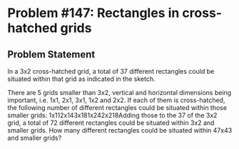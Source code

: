 # Problem #147: Rectangles in cross-hatched grids 

## Problem Statement 

In a 3x2 cross-hatched grid, a total of 37 different rectangles could be situated within that grid as indicated in the sketch.

There are 5 grids smaller than 3x2, vertical and horizontal dimensions being important, i.e. 1x1, 2x1, 3x1, 1x2 and 2x2. If each of them is cross-hatched, the following number of different rectangles could be situated within those smaller grids:
1x112x143x181x242x218Adding those to the 37 of the 3x2 grid, a total of 72 different rectangles could be situated within 3x2 and smaller grids.
How many different rectangles could be situated within 47x43 and smaller grids?
